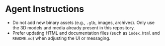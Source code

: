 # Agent Instructions

- Do not add new binary assets (e.g., `.glb`, images, archives). Only use the 3D models and media already present in this repository.
- Prefer updating HTML and documentation files (such as `index.html` and `README.md`) when adjusting the UI or messaging.
